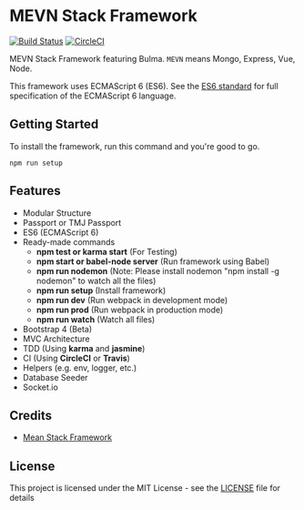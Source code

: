 # MEVN Stack Framework

[![Build Status](https://travis-ci.org/jcmlumacad/mevn-stack-framework.svg?branch=master)](https://travis-ci.org/jcmlumacad/mevn-stack-framework)
[![CircleCI](https://circleci.com/gh/jcmlumacad/mevn-stack-framework.svg?style=svg)](https://circleci.com/gh/jcmlumacad/mevn-stack-framework)

MEVN Stack Framework featuring Bulma. `MEVN` means Mongo, Express, Vue, Node.

This framework uses ECMAScript 6 (ES6). See the [ES6 standard](http://www.ecma-international.org/ecma-262/6.0/) for full specification of the ECMAScript 6 language.

## Getting Started

To install the framework, run this command and you're good to go.

```
npm run setup
```

## Features

- Modular Structure
- Passport or TMJ Passport
- ES6 (ECMAScript 6)
- Ready-made commands
  - **npm test or karma start** (For Testing)
  - **npm start or babel-node server** (Run framework using Babel)
  - **npm run nodemon** (Note: Please install nodemon "npm install -g nodemon" to watch all the files)
  - **npm run setup** (Install framework)
  - **npm run dev** (Run webpack in development mode)
  - **npm run prod** (Run webpack in production mode)
  - **npm run watch** (Watch all files)
- Bootstrap 4 (Beta)
- MVC Architecture
- TDD (Using **karma** and **jasmine**)
- CI (Using **CircleCI** or **Travis**)
- Helpers (e.g. env, logger, etc.)
- Database Seeder
- Socket.io

## Credits

- [Mean Stack Framework](https://github.com/TMJPEngineering/mean-stack-framework)

## License

This project is licensed under the MIT License - see the [LICENSE](https://github.com/TMJPEngineering/mevn-stack-framework/blob/master/LICENSE) file for details
